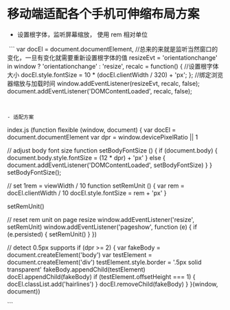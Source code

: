# 移动端适配各个手机可伸缩布局方案

- 设置根字体，监听屏幕缩放，
  使用 rem 相对单位
  
  ```
  var docEl = document.documentElement,
      //总来的来就是监听当然窗口的变化，一旦有变化就需要重新设置根字体的值
      resizeEvt = 'orientationchange' in window ? 'orientationchange' : 'resize',
      recalc = function() {
        //设置根字体大小
        docEl.style.fontSize = 10 * (docEl.clientWidth / 320) + 'px';
      };
    //绑定浏览器缩放与加载时间
    window.addEventListener(resizeEvt, recalc, false);
    document.addEventListener('DOMContentLoaded', recalc, false);
    
  ```


- 适配方案
```
index.js
(function flexible (window, document) {
  var docEl = document.documentElement
  var dpr = window.devicePixelRatio || 1

  // adjust body font size
  function setBodyFontSize () {
    if (document.body) {
      document.body.style.fontSize = (12 * dpr) + 'px'
    }
    else {
      document.addEventListener('DOMContentLoaded', setBodyFontSize)
    }
  }
  setBodyFontSize();

  // set 1rem = viewWidth / 10
  function setRemUnit () {
    var rem = docEl.clientWidth / 10
    docEl.style.fontSize = rem + 'px'
  }

  setRemUnit()

  // reset rem unit on page resize
  window.addEventListener('resize', setRemUnit)
  window.addEventListener('pageshow', function (e) {
    if (e.persisted) {
      setRemUnit()
    }
  })

  // detect 0.5px supports
  if (dpr >= 2) {
    var fakeBody = document.createElement('body')
    var testElement = document.createElement('div')
    testElement.style.border = '.5px solid transparent'
    fakeBody.appendChild(testElement)
    docEl.appendChild(fakeBody)
    if (testElement.offsetHeight === 1) {
      docEl.classList.add('hairlines')
    }
    docEl.removeChild(fakeBody)
  }
}(window, document))

<meta name="viewport" content="width=device-width, initial-scale=1, maximum-scale=1, minimum-scale=1, user-scalable=no">
<script src="./node_modules/amfe-flexible/index.js"></script>
```


